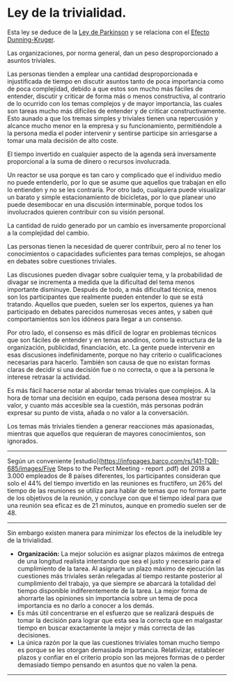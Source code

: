 # Ley de la trivialidad.

Esta ley se deduce de la [Ley de Parkinson](./Ley_de_Parkinson.md) y se relaciona con el [Efecto Dunning-Kruger](./Efecto_Dunning-Kruger.md).

Las organizaciones, por norma general, dan un peso desproporcionado a asuntos triviales.

Las personas tienden a emplear una cantidad desproporcionada e injustificada de tiempo en discutir asuntos tanto de poca importancia como de poca complejidad, debido a que estos son mucho más fáciles de entender, discutir y criticar de forma más o menos constructiva, al contrario de lo ocurrido con los temas complejos y de mayor importancia, las cuales son tareas mucho más difíciles de entender y de criticar constructivamente. Esto aunado a que los tremas simples y triviales tienen una repercusión y alcance mucho menor en la empresa y su funcionamiento, permitiéndole a la persona media el poder intervenir y sentirse participe sin arriesgarse a tomar una mala decisión de alto coste.

El tiempo invertido en cualquier aspecto de la agenda será inversamente proporcional a la suma de dinero o recursos involucrada.

Un reactor se usa porque es tan caro y complicado que el individuo medio no puede entenderlo, por lo que se asume que aquellos que trabajan en ello lo entienden y no se les contraría. Por otro lado, cualquiera puede visualizar un barato y simple estacionamiento de bicicletas, por lo que planear uno puede desembocar en una discusión interminable, porque todos los involucrados quieren contribuir con su visión personal.

La cantidad de ruido generado por un cambio es inversamente proporcional a la complejidad del cambio.

Las personas tienen la necesidad de querer contribuir, pero al no tener los conocimientos o capacidades suficientes para temas complejos, se ahogan en debates sobre cuestiones triviales. 

Las discusiones pueden divagar sobre cualquier tema, y la probabilidad de divagar se incrementa a medida que la dificultad del tema menos importante disminuye. Después de todo, a más dificultad técnica, menos son los participantes que realmente pueden entender lo que se está tratando. Aquellos que pueden, suelen ser los expertos, quienes ya han participado en debates parecidos numerosas veces antes, y saben qué comportamientos son los idóneos para llegar a un consenso.

Por otro lado, el consenso es más difícil de lograr en problemas técnicos que son fáciles de entender y en temas anodinos, como la estructura de la organización, publicidad, financiación, etc. La gente puede intervenir en esas discusiones indefinidamente, porque no hay criterio o cualificaciones necesarias para hacerlo. También son causa de que no existan formas claras de decidir si una decisión fue o no correcta, o que a la persona le interese retrasar la actividad.

Es más fácil hacerse notar al abordar temas triviales que complejos. A la hora de tomar una decisión en equipo, cada persona desea mostrar su valor, y cuanto más accesible sea la cuestión, más personas podrán expresar su punto de vista, añada o no valor a la conversación. 

Los temas más triviales tienden a generar reacciones más apasionadas, mientras que aquellos que requieran de mayores conocimientos, son ignorados. 

---

Según un conveniente [estudio](https://infopages.barco.com/rs/141-TQB-685/images/Five Steps to the Perfect Meeting - report .pdf) del 2018 a 3.000 empleados de 8 países diferentes, los participantes consideran que solo el 44% del tiempo invertido en las reuniones es fructífero, un 26% del tiempo de las reuniones se utiliza para hablar de temas que no forman parte de los objetivos de la reunión, y concluye con que el tiempo ideal para que una reunión sea eficaz es de 21 minutos, aunque en promedio suelen ser de 48.

---

Sin embargo existen manera para minimizar los efectos de la ineludible ley de la trivialidad.

- __Organización:__ La mejor solución es asignar plazos máximos de entrega de una longitud realista intentando que sea el justo y necesario para el cumplimiento de la tarea. Al asignarle un plazo máximo de ejecución las cuestiones más triviales serán relegadas al tiempo restante posterior al cumplimiento del trabajo, ya que siempre se  abarcará la totalidad del tiempo disponible indiferentemente de la tarea. La mejor forma de ahorrarte las opiniones sin importancia sobre un tema de poca importancia es no darlo a conocer a los demás.  
- Es más útil concentrarse en el esfuerzo que se realizará después de tomar la decisión para lograr que esta sea la correcta que en malgastar tiempo en buscar exactamente la mejor y más correcta de las decisiones. 
- La única razón por la que las cuestiones triviales toman mucho tiempo es porque se les otorgan demasiada importancia. Relativizar, establecer plazos y confiar en el criterio propio son las mejores formas de o perder demasiado tiempo pensando en asuntos que no valen la pena.

---


